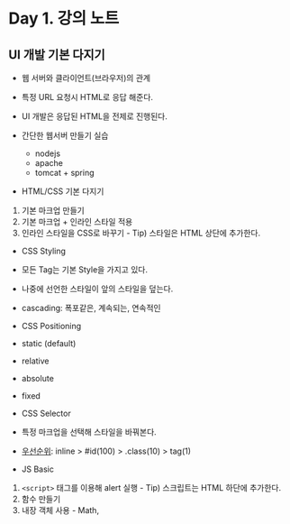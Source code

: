 # Day 1. 강의 노트

## UI 개발 기본 다지기

 - 웹 서버와 클라이언트(브라우저)의 관계
  - 특정 URL 요청시 HTML로 응답 해준다.
  - UI 개발은 응답된 HTML을 전제로 진행된다.
  - 간단한 웹서버 만들기 실습
    - nodejs
    - apache
    - tomcat + spring

 - HTML/CSS 기본 다지기
  1. 기본 마크업 만들기
  1. 기본 마크업 + 인라인 스타일 적용
  1. 인라인 스타일을 CSS로 바꾸기
    - Tip) 스타일은 HTML 상단에 추가한다.

 - CSS Styling
  - 모든 Tag는 기본 Style을 가지고 있다.
  - 나중에 선언한 스타일이 앞의 스타일을 덮는다.
  - cascading: 폭포같은, 계속되는, 연속적인

 - CSS Positioning
  - static (default)
  - relative
  - absolute
  - fixed

 - CSS Selector
  - 특정 마크업을 선택해 스타일을 바꿔본다.
  - [우선순위][1]: inline > #id(100) > .class(10) > tag(1)

 - JS Basic
  1. ```<script>``` 태그를 이용해 alert 실행
    - Tip) 스크립트는 HTML 하단에 추가한다.
  1. 함수 만들기
  1. 내장 객체 사용
    - Math,

[1]:http://nomadwebdev.blogspot.kr/2012/10/css-2-css.html
